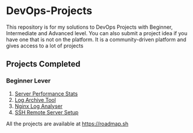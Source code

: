 # DevOps-Projects

This repository is for my solutions to DevOps Projects with Beginner, Intermediate and Advanced level.
You can also submit a project idea if you have one that is not on the platform.
It is a community-driven platform and gives access to a lot of projects

## Projects Completed

### Beginner Lever

1. [Server Performance Stats](https://roadmap.sh/projects/server-stats)
2. [Log Archive Tool](https://roadmap.sh/projects/log-archive-tool)
3. [Nginx Log Analyser](https://roadmap.sh/projects/nginx-log-analyser)
4. [SSH Remote Server Setup](https://roadmap.sh/projects/ssh-remote-server-setup)

All the projects are available at <https://roadmap.sh>
